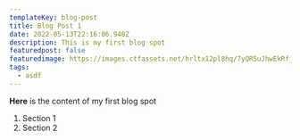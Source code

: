 ```yaml
---
templateKey: blog-post
title: Blog Post 1
date: 2022-05-13T22:16:06.940Z
description: This is my first blog spot
featuredpost: false
featuredimage: https://images.ctfassets.net/hrltx12pl8hq/7yQR5uJhwEkRfjwMFJ7bUK/dc52a0913e8ff8b5c276177890eb0129/offset_comp_772626-opt.jpg
tags:
  - asdf
---
```

**Here** is the content of my first blog spot

1. Section 1
2. Section 2